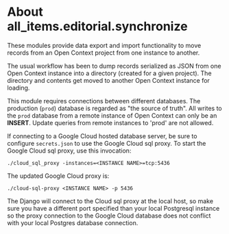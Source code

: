 # About all_items.editorial.synchronize

These modules provide data export and import functionality to move records from an Open Context project from one instance to another.

The usual workflow has been to dump records serialized as JSON from one Open Context instance into a directory (created for a given project). The directory and contents get moved to another Open Context instance for loading.

This module requires connections between different databases. The production (`prod`) 
database is regarded as "the source of truth". All writes to the `prod` database from
a remote instance of Open Context can only be an **INSERT**. Update queries from 
remote instances to 'prod' are not allowed.

If connecting to a Google Cloud hosted database server, be sure to configure
`secrets.json` to use the Google Cloud sql proxy. To start the Google Cloud
sql proxy, use this invocation:


    ./cloud_sql_proxy -instances=<INSTANCE NAME>=tcp:5436

The updated Google Cloud proxy is:

    ./cloud-sql-proxy <INSTANCE NAME> -p 5436


The Django will connect to the Cloud sql proxy at the local host, so make sure you
have a different port specified than your local Postgresql instance so the 
proxy connection to the Google Cloud database does not conflict with your 
local Postgres database connection.